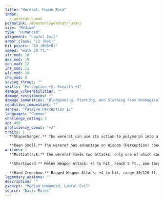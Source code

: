 ```yaml
---
title: "Wererat, Human Form"
index:
  - wererat-human
permalink: /monsters/wererat-human/
size: "Medium"
type: "Humanoid"
alignment: "Lawful Evil"
armor_class: "12 (Dex)"
hit_points: "33 (6d8+6)"
speed: "walk 30 ft."
str_mod: 10
dex_mod: 15
con_mod: 12
int_mod: 11
wis_mod: 10
cha_mod: 8
saving_throws: ""
skills: "Perception +2, Stealth +4"
damage_vulnerabilities: ""
damage_resistances: ""
damage_immunities: "Bludgeoning, Piercing, And Slashing From Nonmagical Weapons That Aren'T Silvered"
condition_immunities: ""
senses: "Passive Perception 12"
languages: "Common"
challenge_rating: 2
xp: 450
proficiency_bonus: "+2"
traits: |
  **Shapechanger.** The wererat can use its action to polymorph into a rat-humanoid hybrid or into a giant rat, or back into its true form, which is humanoid. Its statistics, other than its size, are the same in each form. Any equipment it is wearing or carrying isn't transformed. It reverts to its true form if it dies.

  **Keen Smell.** The wererat has advantage on Wisdom (Perception) checks that rely on smell.
actions: |
  **Multiattack.** The wererat makes two attacks, only one of which can be a bite.
  
  **Shortsword.** Melee Weapon Attack: +4 to hit, reach 5 ft., one target. Hit: 5 (1d6 + 2) piercing damage.
  
  **Hand Crossbow.** Ranged Weapon Attack: +4 to hit, range 30/120 ft., one target. Hit: 5 (1d6 + 2) piercing damage.  
legendary_actions: ""
description: ""
excerpt: "Medium Humanoid, Lawful Evil"
source: "Basic Rules"
---
```

